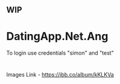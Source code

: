 ## WIP
# DatingApp.Net.Ang
To login use credentials "simon" and "test"
#
Images Link - https://ibb.co/album/kKLKVa
